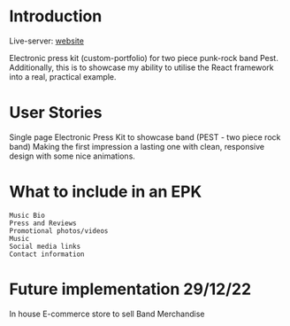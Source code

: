 # Introduction

Live-server: [website](https://pest-epk-website2-0.vercel.app/)

Electronic press kit (custom-portfolio) for two piece punk-rock band Pest. Additionally, this is to showcase my ability to utilise the React framework into a real, practical example.

# User Stories

Single page Electronic Press Kit to showcase band (PEST - two piece rock band)
Making the first impression a lasting one with clean, responsive design with some nice animations.

# What to include in an EPK

    Music Bio
    Press and Reviews
    Promotional photos/videos
    Music
    Social media links
    Contact information

# Future implementation 29/12/22

In house E-commerce store to sell Band Merchandise

